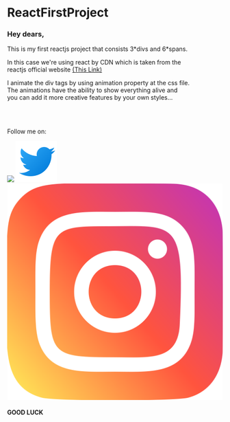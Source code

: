 # ReactFirstProject
<h3>Hey dears,</h3>
<p>This is my first reactjs project that consists 3*divs and 6*spans.</p>
<p>
  In this case we're using react by CDN which is taken from the</br>
  reactjs official website <a href="https://reactjs.org/docs/cdn-links.html">(This Link)</a>
</p>
<p>
  I animate the div tags by using animation property at the css file.</br>
  The animations have the ability to show everything alive and</br>
  you can add it more creative features by your own styles...
</p>
</br></br>
<p>Follow me on:</p>
<a href="https://www.linkedin.com/in/alireza-mashayekhi-693423235/"><img src=”https://raw.githubusercontent.com/maalireza51/ReactFirstProject/master/icons/linkedin.svg" width=”21px”/></a> 
<a href="https://twitter.com/maalireza51"><img src="https://raw.githubusercontent.com/maalireza51/ReactFirstProject/master/icons/twitter.svg"/></a> 
<a href="https://www.instagram.com/deka_deve/"><img src="https://raw.githubusercontent.com/maalireza51/ReactFirstProject/master/icons/instagram.svg"/></a>
</br></br><strong>GOOD LUCK</strong>
